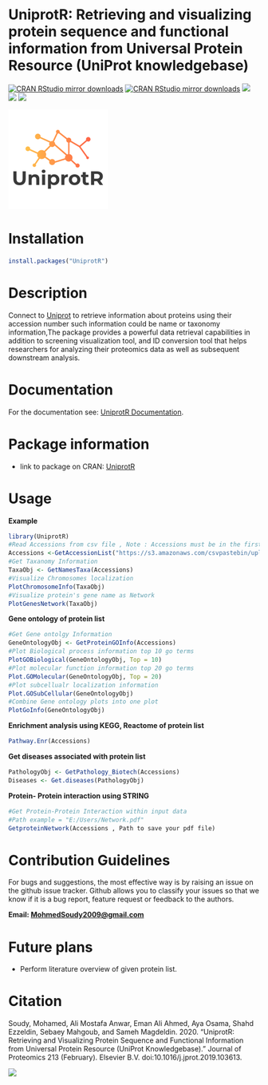 # UniprotR: Retrieving and visualizing protein sequence and functional information from Universal Protein Resource (UniProt knowledgebase)

[![CRAN RStudio mirror downloads](https://cranlogs.r-pkg.org/badges/grand-total/UniprotR?color=blue)](https://CRAN.R-project.org/package=UniprotR) 
[![CRAN RStudio mirror downloads](https://cranlogs.r-pkg.org/badges/UniprotR)](https://CRAN.R-project.org/package=UniprotR) 
[![](https://www.r-pkg.org/badges/version/UniprotR?color=green)](https://CRAN.R-project.org/package=UniprotR) 
[![](https://img.shields.io/badge/doi-https%3A%2F%2Fdoi.org%2F10.1016%2Fj.jprot.2019.103613-red)](https://doi.org/10.1016/j.jprot.2019.103613)
[![](https://badgen.net/badge/Citations/40/:color?icon=github)](https://doi.org/10.1016/j.jprot.2019.103613)



![](https://raw.githubusercontent.com/MohmedSoudy/datasharing/master/UniprotRLogo.png)

# Installation

```R
install.packages("UniprotR")
```

# Description

Connect to [Uniprot](https://www.uniprot.org/) to retrieve information about proteins using their accession 
number such information could be name or taxonomy information,The package provides a powerful data retrieval capabilities in addition to screening visualization tool, and ID conversion tool that helps researchers for analyzing their proteomics data as well as subsequent downstream analysis.

# Documentation

For the documentation see: [UniprotR Documentation](https://cran.r-project.org/web/packages/UniprotR/UniprotR.pdf).

# Package information

- link to package on CRAN: [UniprotR](https://cran.r-project.org/package=UniprotR)


# Usage

**Example**

```R
library(UniprotR) 
#Read Accessions from csv file , Note : Accessions must be in the first column. 
Accessions <-GetAccessionList("https://s3.amazonaws.com/csvpastebin/uploads/9571fa356c67a0c7c95e8431799a051a/Accessions.csv") 
#Get Taxanomy Information 
TaxaObj <- GetNamesTaxa(Accessions) 
#Visualize Chromosomes localization
PlotChromosomeInfo(TaxaObj)
#Visualize protein's gene name as Network 
PlotGenesNetwork(TaxaObj)
```

**Gene ontology of protein list**
```R
#Get Gene ontolgy Information 
GeneOntologyObj <- GetProteinGOInfo(Accessions) 
#Plot Biological process information top 10 go terms  
PlotGOBiological(GeneOntologyObj, Top = 10) 
#Plot molecular function information top 20 go terms
Plot.GOMolecular(GeneOntologyObj, Top = 20)
#Plot subcellualr localization information 
Plot.GOSubCellular(GeneOntologyObj) 
#Combine Gene ontology plots into one plot 
PlotGoInfo(GeneOntologyObj)
```

**Enrichment analysis using KEGG, Reactome of protein list**
```R
Pathway.Enr(Accessions)
```

**Get diseases associated with protein list**
```R
PathologyObj <- GetPathology_Biotech(Accessions)
Diseases <- Get.diseases(PathologyObj)
```

**Protein- Protein interaction using STRING**
```R
#Get Protein-Protein Interaction within input data 
#Path example = "E:/Users/Network.pdf"
GetproteinNetwork(Accessions , Path to save your pdf file) 
```
# Contribution Guidelines

For bugs and suggestions, the most effective way is by raising an issue on the github issue tracker. Github allows you to classify your issues so that we know if it is a bug report, feature request or feedback to the authors.

**Email: MohmedSoudy2009@gmail.com**

# Future plans

- Perform literature overview  of given protein list.
# Citation

Soudy, Mohamed, Ali Mostafa Anwar, Eman Ali Ahmed, Aya Osama, Shahd Ezzeldin, Sebaey Mahgoub, and Sameh Magdeldin. 2020. “UniprotR: Retrieving and Visualizing Protein Sequence and Functional Information from Universal Protein Resource (UniProt Knowledgebase).” Journal of Proteomics 213 (February). Elsevier B.V. doi:10.1016/j.jprot.2019.103613.


![](https://github.com/Proteomicslab57357/UniprotR/blob/master/logos/CCHF_57357.png)
